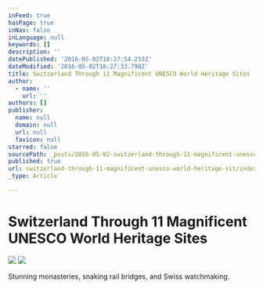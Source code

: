 ```yaml
---
inFeed: true
hasPage: true
inNav: false
inLanguage: null
keywords: []
description: ''
datePublished: '2016-05-02T18:27:54.253Z'
dateModified: '2016-05-02T18:27:33.798Z'
title: Switzerland Through 11 Magnificent UNESCO World Heritage Sites
author:
  - name: ''
    url: ''
authors: []
publisher:
  name: null
  domain: null
  url: null
  favicon: null
starred: false
sourcePath: _posts/2016-05-02-switzerland-through-11-magnificent-unesco-world-heritage-sit.md
published: true
url: switzerland-through-11-magnificent-unesco-world-heritage-sit/index.html
_type: Article

---
```

# Switzerland Through 11 Magnificent UNESCO World Heritage Sites
![](https://the-grid-user-content.s3-us-west-2.amazonaws.com/586cc135-9682-44ad-b3a8-f04bdc5104f3.jpg)
![](https://imgflo.herokuapp.com/graph/vahj1ThiexotieMo/1ac62f1b66b2528e7ddff539c2e13419/passthrough.jpg?height=600&input=https%3A%2F%2Fthe-grid-user-content.s3-us-west-2.amazonaws.com%2F586cc135-9682-44ad-b3a8-f04bdc5104f3.jpg)

Stunning monasteries, snaking rail bridges, and Swiss watchmaking.